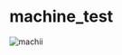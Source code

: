 # machine_test

![machii](https://user-images.githubusercontent.com/113658115/223213388-3cff79aa-5d76-4012-a7fe-6ae911212f93.jpg)
